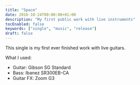 ```yaml
---
title: "Space"
date: 2016-10-24T00:00:00+01:00
description: "My first public work with live instruments"
tocEnabled: false
keywords: ["single", "music", "release"]
draft: false
---
```


This single is my first ever finished work with live guitars.

What I used:

* Guitar: Gibson SG Standard
* Bass: Ibanez SR300EB-CA
* Guitar FX: Zoom G3
